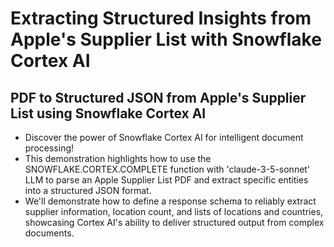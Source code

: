 # Extracting Structured Insights from Apple's Supplier List with Snowflake Cortex AI
## PDF to Structured JSON from Apple's Supplier List using Snowflake Cortex AI
- Discover the power of Snowflake Cortex AI for intelligent document processing!
- This demonstration highlights how to use the SNOWFLAKE.CORTEX.COMPLETE function with 'claude-3-5-sonnet' LLM to parse an Apple Supplier List PDF and extract specific entities into a structured JSON format.
- We'll demonstrate how to define a response schema to reliably extract supplier information, location count, and lists of locations and countries, showcasing Cortex AI's ability to deliver structured output from complex documents.
